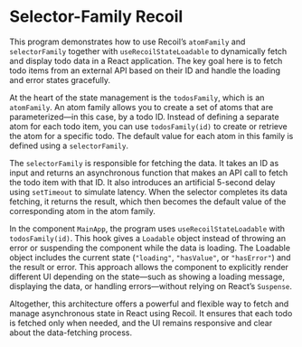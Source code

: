 # Selector-Family Recoil

This program demonstrates how to use Recoil’s `atomFamily` and `selectorFamily` together with `useRecoilStateLoadable` to dynamically fetch and display todo data in a React application. The key goal here is to fetch todo items from an external API based on their ID and handle the loading and error states gracefully.

At the heart of the state management is the `todosFamily`, which is an `atomFamily`. An atom family allows you to create a set of atoms that are parameterized—in this case, by a todo ID. Instead of defining a separate atom for each todo item, you can use `todosFamily(id)` to create or retrieve the atom for a specific todo. The default value for each atom in this family is defined using a `selectorFamily`.

The `selectorFamily` is responsible for fetching the data. It takes an ID as input and returns an asynchronous function that makes an API call to fetch the todo item with that ID. It also introduces an artificial 5-second delay using `setTimeout` to simulate latency. When the selector completes its data fetching, it returns the result, which then becomes the default value of the corresponding atom in the atom family.

In the component `MainApp`, the program uses `useRecoilStateLoadable` with `todosFamily(id)`. This hook gives a `Loadable` object instead of throwing an error or suspending the component while the data is loading. The Loadable object includes the current state (`"loading"`, `"hasValue"`, or `"hasError"`) and the result or error. This approach allows the component to explicitly render different UI depending on the state—such as showing a loading message, displaying the data, or handling errors—without relying on React’s `Suspense`.

Altogether, this architecture offers a powerful and flexible way to fetch and manage asynchronous state in React using Recoil. It ensures that each todo is fetched only when needed, and the UI remains responsive and clear about the data-fetching process.
